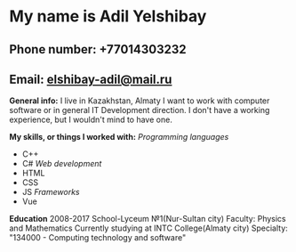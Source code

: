 # My name is Adil Yelshibay
## Phone number: +77014303232
## Email: elshibay-adil@mail.ru

**General info:**
I live in Kazakhstan, Almaty
I want to work with computer software or in general IT Development direction. I don't have a working experience, but I wouldn't mind to have one.

**My skills, or things I worked with:**
*Programming languages*
- C++
- C#
*Web development*
- HTML
- CSS
- JS
*Frameworks*
- Vue

**Education**
2008-2017 School-Lyceum №1(Nur-Sultan city) Faculty: Physics and Mathematics
Currently studying at INTC College(Almaty city) Specialty: "134000 - Computing technology and software"